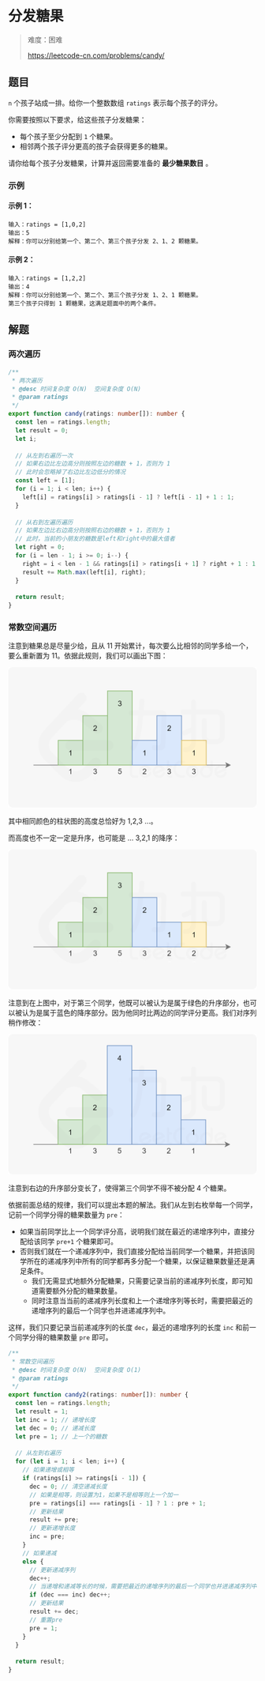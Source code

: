 # 分发糖果

> 难度：困难
>
> https://leetcode-cn.com/problems/candy/

## 题目

`n` 个孩子站成一排。给你一个整数数组 `ratings` 表示每个孩子的评分。

你需要按照以下要求，给这些孩子分发糖果：

- 每个孩子至少分配到 `1` 个糖果。 
- 相邻两个孩子评分更高的孩子会获得更多的糖果。 

请你给每个孩子分发糖果，计算并返回需要准备的 **最少糖果数目** 。

### 示例

#### 示例 1：

```
输入：ratings = [1,0,2]
输出：5
解释：你可以分别给第一个、第二个、第三个孩子分发 2、1、2 颗糖果。
```

#### 示例 2：

```
输入：ratings = [1,2,2]
输出：4
解释：你可以分别给第一个、第二个、第三个孩子分发 1、2、1 颗糖果。
第三个孩子只得到 1 颗糖果，这满足题面中的两个条件。
```

## 解题

### 两次遍历

```typescript
/**
 * 两次遍历
 * @desc 时间复杂度 O(N)  空间复杂度 O(N)
 * @param ratings
 */
export function candy(ratings: number[]): number {
  const len = ratings.length;
  let result = 0;
  let i;

  // 从左到右遍历一次
  // 如果右边比左边高分则按照左边的糖数 + 1，否则为 1
  // 此时会忽略掉了右边比左边低分的情况
  const left = [1];
  for (i = 1; i < len; i++) {
    left[i] = ratings[i] > ratings[i - 1] ? left[i - 1] + 1 : 1;
  }

  // 从右到左遍历遍历
  // 如果左边比右边高分则按照右边的糖数 + 1，否则为 1
  // 此时，当前的小朋友的糖数是left和right中的最大值者
  let right = 0;
  for (i = len - 1; i >= 0; i--) {
    right = i < len - 1 && ratings[i] > ratings[i + 1] ? right + 1 : 1;
    result += Math.max(left[i], right);
  }

  return result;
}
```

### 常数空间遍历

注意到糖果总是尽量少给，且从 11 开始累计，每次要么比相邻的同学多给一个，要么重新置为 11。依据此规则，我们可以画出下图：

![candy-1.png](../../assets/images/candy-1.png)

其中相同颜色的柱状图的高度总恰好为 1,2,3 …。

而高度也不一定一定是升序，也可能是 … 3,2,1 的降序：

![candy-2.png](../../assets/images/candy-2.png)

注意到在上图中，对于第三个同学，他既可以被认为是属于绿色的升序部分，也可以被认为是属于蓝色的降序部分。因为他同时比两边的同学评分更高。我们对序列稍作修改：

![candy-3.png](../../assets/images/candy-3.png)

注意到右边的升序部分变长了，使得第三个同学不得不被分配 4 个糖果。

依据前面总结的规律，我们可以提出本题的解法。我们从左到右枚举每一个同学，记前一个同学分得的糖果数量为 `pre`：

- 如果当前同学比上一个同学评分高，说明我们就在最近的递增序列中，直接分配给该同学 `pre+1` 个糖果即可。
- 否则我们就在一个递减序列中，我们直接分配给当前同学一个糖果，并把该同学所在的递减序列中所有的同学都再多分配一个糖果，以保证糖果数量还是满足条件。
  - 我们无需显式地额外分配糖果，只需要记录当前的递减序列长度，即可知道需要额外分配的糖果数量。
  - 同时注意当当前的递减序列长度和上一个递增序列等长时，需要把最近的递增序列的最后一个同学也并进递减序列中。

这样，我们只要记录当前递减序列的长度 `dec`，最近的递增序列的长度 `inc` 和前一个同学分得的糖果数量 `pre` 即可。

```typescript
/**
 * 常数空间遍历
 * @desc 时间复杂度 O(N)  空间复杂度 O(1)
 * @param ratings
 */
export function candy2(ratings: number[]): number {
  const len = ratings.length;
  let result = 1;
  let inc = 1; // 递增长度
  let dec = 0; // 递减长度
  let pre = 1; // 上一个的糖数

  // 从左到右遍历
  for (let i = 1; i < len; i++) {
    // 如果递增或相等
    if (ratings[i] >= ratings[i - 1]) {
      dec = 0; // 清空递减长度
      // 如果是相等，则设置为1，如果不是相等则上一个加一
      pre = ratings[i] === ratings[i - 1] ? 1 : pre + 1;
      // 更新结果
      result += pre;
      // 更新递增长度
      inc = pre;
    }
    // 如果递减
    else {
      // 更新递减序列
      dec++;
      // 当递增和递减等长的时候，需要把最近的递增序列的最后一个同学也并进递减序列中
      if (dec === inc) dec++;
      // 更新结果
      result += dec;
      // 重置pre
      pre = 1;
    }
  }

  return result;
}
```
